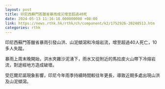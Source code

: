 ```yaml
---
layout: post
title: 印尼西蘇門答臘省暴雨成災增至超過40死
date: 2024-05-13 11:16:18.000000000 +08:00
link: https://news.rthk.hk/rthk/ch/component/k2/1752926-20240513.htm
categories: rthk
---
```


印尼西蘇門答臘省暴雨引發山洪、山泥傾瀉和冷熔岩流，增至超過40人死亡，10多人失蹤。

暴雨上周末晚開始，洪水夾雜沙泥湧下，雨水又從附近的馬拉皮火山帶下冷熔岩流，對途經地方造成破壞。 

受厄爾尼諾現象影響，印尼今年雨季持續時間較往年更長，導致近期多處出現山洪及山泥傾瀉。
